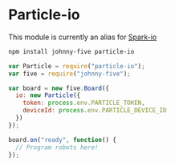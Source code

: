 # Particle-io

This module is currently an alias for [Spark-io](https://www.npmjs.com/package/spark-io)

```bash
npm install johnny-five particle-io
```

```js
var Particle = require("particle-io");
var five = require("johnny-five");

var board = new five.Board({
  io: new Particle({
    token: process.env.PARTICLE_TOKEN,
    deviceId: process.env.PARTICLE_DEVICE_ID
  })
});

board.on("ready", function() {
  // Program robots here!
});
```


